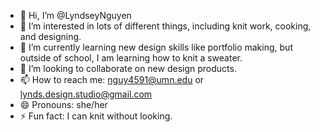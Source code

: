 - 👋 Hi, I’m @LyndseyNguyen
- 👀 I’m interested in lots of different things, including knit work, cooking, and designing.
- 🌱 I’m currently learning new design skills like portfolio making, but outside of school, I am learning how to knit a sweater.
- 💞️ I’m looking to collaborate on new design products.
- 📫 How to reach me: nguy4591@umn.edu or lynds.design.studio@gmail.com
- 😄 Pronouns: she/her
- ⚡ Fun fact: I can knit without looking.

<!---
LyndseyNguyen/LyndseyNguyen is a ✨ special ✨ repository because its `README.md` (this file) appears on your GitHub profile.
You can click the Preview link to take a look at your changes.
--->
